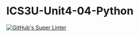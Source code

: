 # ICS3U-Unit4-04-Python

[![GitHub's Super Linter](https://github.com/Andrew-Ten-Den/ICS3U-Unit4-04-CPP/workflows/GitHub's%20Super%20Linter/badge.svg)](https://github.com/Andrew-Ten-Den/ICS3U-Unit4-04-CPP/actions)
